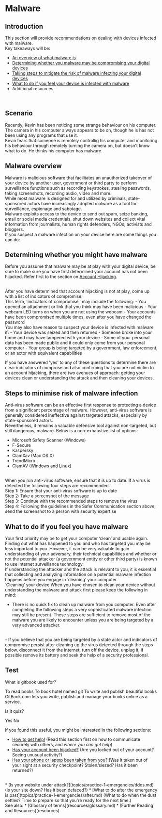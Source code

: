 # Malware
## Introduction
This section will provide recommendations on dealing with devices infected with malware.
<br>
Key takeaways will be:
- [An overview of what malware is](en/topics/practice-1-emergencies/4-malware/3-1-learn.md)
- [Determining whether you malware may be compromising your digital devices](en/topics/practice-1-emergencies/4-malware/3-2-learn.md)
- [Taking steps to mitigate the risk of malware infecting your digital devices](en/topics/practice-1-emergencies/4-malware/3-3-learn.md)
- [What to do if you feel your device is infected with malware](en/topics/practice-1-emergencies/4-malware/3-4-learn.md)
- Additional resources
<br>


## Scenario
Recently, Kevin has been noticing some strange behaviour on his computer. The camera in his computer always appears to be on, though he is has not been using any programs that use it.
<br>
Kevin fears that someone is remotely controllig his computer and monitoring his behaviour through remotely turning the camera on, but doesn't know what to do. He thinks his computer has malware.

## Malware overview
Malware is malicious software that facilitates an unauthorized takeover of your device by another user, government or third party to perform surveillance functions such as recording keystrokes, stealing passwords, taking screenshots, recording audio, video and more.
<br>
While most malware is designed for and utilized by criminals, state-sponsored actors have increasingly adopted malware as a tool for surveillance, espionage and sabotage.
<br>
Malware exploits access to the device to send out spam, seize banking, email or social media credentials, shut down websites and collect vital information from journalists, human rights defenders, NGOs, activists and bloggers.
<br>
If you suspect a malware infection on your device here are some things you can do:
<br>


## Determining whether you might have malware
Before you assume that malware may be at play with your digital device, be sure to make sure you have first determined your account has not been hijacked. Refer first to the section on [Account Hijacking](en/topics/practice-1-emergencies/2-account-hijacked/1-intro.md).

<br>
After you have determined that account hijacking is not at play, come up with a list of indicators of compromise.
<br>
This term, 'indicators of compromise,' may include the following:
- You opened an attachment or link that you think may have been malicious
- Your webcam LED turns on when you are not using the webcam
- Your accounts have been compromised multiple times, even after you have changed the password
<br>
You may also have reason to suspect your device is infected with malware if:
- Your device was seized and then returned
- Someone broke into your home and may have tampered with your device
- Some of your personal data has been made public and it could only come from your personal computer
- Your group is being targeted by a government, law enforcement, or an actor with equivalent capabilities
<br>

If you have answered 'yes' to any of these questions to determine there are clear indicators of comprose and also confirming that you are not victim to an account hijacking, there are two avenues of approach: getting your devices clean or understanding the attack and then cleaning your devices.


## Steps to minimise risk of malware infection
Anti-virus software can be an effective first response to protecting a device from a significant percentage of malware. However, anti-virus software is generally considered ineffective against targeted attacks, especially by state-sponsored actors.
<br>
Nevertheless, it remains a valuable defensive tool against non-targeted, but still dangerous, malware. Below is a non-exhaustive list of options:

- Microsoft Safety Scanner (Windows)
- F-Secure
- Kaspersky
- ClamXav (Mac OS X)
- TrendMicro
- ClamAV (Windows and Linux)
<br>
When you run anti-virus software, ensure that it is up to date. If a virus is detected the following four steps are recommended.
<br>
Step 1: Ensure that your anti-virus software is up to date
<br>
Step 2: Take a screenshot of the message
<br>
Step 3: Continue with the recommended steps to remove the virus
<br>
Step 4: Following the guidelines in the Safer Communication section above, send the screenshot to a person with security expertise


## What to do if you feel you have malware
Your first priority may be to get your computer ‘clean’ and usable again. Finding out what has happened to you and who has targeted you may be less important to you. However, it can be very valuable to gain understanding of your adversary, their technical capabilities and whether or not the potential attacker (a government entity or other third party) is known to use internet surveillance technology.
<br>
If understanding the attacker and the attack is relevant to you, it is essential that collecting and analyzing information on a potential malware infection happens before you engage in ‘cleaning’ your computer.
<br>
‘Cleaning’ your device
When you have chosen to clean your device without understanding the malware and attack first please keep the following in mind:

- There is no quick fix to clean up malware from you computer. Even after completing the following steps a very sophisticated malware infection may still be present. These steps are sufficient to remove most of the malware you are likely to encounter unless you are being targeted by a very advanced attacker.
<br>
- If you believe that you are being targeted by a state actor and indicators of compromise persist after cleaning up the virus detected through the steps below, disconnect it from the internet, turn off the device, unplug it, if possible remove its battery and seek the help of a security professional.


## Test
<quiz name="Gitbook Quiz">
    <question multiple>
        <p>What is gitbook used for?</p>
        <answer correct>To read books</answer>
        <answer>To book hotel named git</answer>
        <answer correct>To write and publish beautiful books</answer>
        <explanation>GitBook.com lets you write, publish and manage your books online as a service.</explanation>
    </question>
    <question>
        <p>Is it quiz?</p>
        <answer correct>Yes</answer>
        <answer>No</answer>
    </question>
</quiz>

If you found this useful, you might be interested in the following sections:
 * [How to get help!](topics/practice-1-emergencies/1-seeking-help) (Read this section first on how to communicate securely with others, and *where you can get help*)
 * [Has your account been hijacked?](topics/practice-1-emergencies/2-account-hijacked) (Are you locked out of your account? Seeing unusual activity?)
 * [Has your phone or laptop been taken from you?](topics/practice-1-emergencies/3-devices-seized.md) (Was it taken out of your sight at a security checkpoint? Stolen/siezed? Has it been returned?)
 <br>
 * [Is your website under attack?](topics/practice-1-emergencies/ddos.md) (Is your site down? Has it been defaced?)
 * [What to do after the emergency is past](topics/practice-1-emergencies/after.md) (What to do when the dust settles? Time to prepare so that you're ready for the next time.)
<br>
See also:
 * [Glossary of terms](resources/glossary.md)
 * [Further Reading and Resources](resources)


